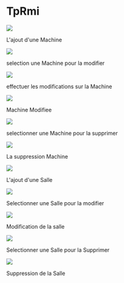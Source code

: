 # TpRmi
<section>
<img src="Project Rmi/Capture1">
<p>L'ajout d'une Machine</p>
</section>
<section>
<img src="Project Rmi/Capture2">
<p>selection une Machine pour la modifier</p>
</section>

<section>
<img src="Project Rmi/Capture3">
<p>effectuer les modifications sur la Machine</p>
</section>
<section>
<img src="Project Rmi/Capture4">
<p> Machine Modifiee </p>
</section>
<section>
<img src="Project Rmi/Capture5">
<p>selectionner une Machine pour la supprimer</p>
</section>
<section>
<img src="Project Rmi/Capture6">
<p> La suppression Machine </p>
</section>

<section>
<img src="Project Rmi/SalleAjoutee">
<p>L'ajout d'une Salle</p>
</section>

<section>
<img src="Project Rmi/sallemodif">
<p>Selectionner une Salle pour la modifier</p>
</section>
<section>
<img src="Project Rmi/sallemodifiee">
<p>Modification de la salle</p>
</section>
<section>
<img src="Project Rmi/sallesupp">
<p>Selectionner une Salle pour la Supprimer</p>
</section>

<section>
<img src="Project Rmi/sallesupprimee">
<p> Suppression de la Salle   </p>
</section>
